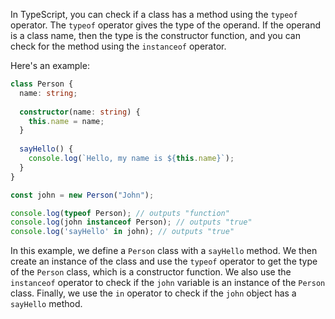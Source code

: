 In TypeScript, you can check if a class has a method using the `typeof` operator. The `typeof` operator gives the type of the operand. If the operand is a class name, then the type is the constructor function, and you can check for the method using the `instanceof` operator.

Here's an example:

```typescript
class Person {
  name: string;
  
  constructor(name: string) {
    this.name = name;
  }
  
  sayHello() {
    console.log(`Hello, my name is ${this.name}`);
  }
}

const john = new Person("John");

console.log(typeof Person); // outputs "function"
console.log(john instanceof Person); // outputs "true"
console.log('sayHello' in john); // outputs "true"
```

In this example, we define a `Person` class with a `sayHello` method. We then create an instance of the class and use the `typeof` operator to get the type of the `Person` class, which is a constructor function. We also use the `instanceof` operator to check if the `john` variable is an instance of the `Person` class. Finally, we use the `in` operator to check if the `john` object has a `sayHello` method.